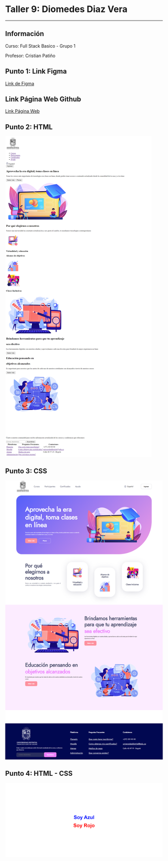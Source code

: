 <h1>Taller 9: Diomedes Diaz Vera</h1>
<hr>
<h2>Información</h2>
<p>Curso: Full Stack Basico - Grupo 1</p>
<p>Profesor: Cristian Patiño</p>
<h2>Punto 1: Link Figma</h2>
<a href="https://www.figma.com/file/OW2tXALzQi9HhC2obXZ3dv/Diomedes?type=design&node-id=15-97&t=YKO9K9k1QJ5K6n8e-0">Link de Figma</a>
<h2>Link Página Web Github</h2>
<a href="https://diomodiaz.github.io/taller-9-full-stack/">Link Página Web</a>

<h2>Punto 2: HTML</h2>
<img src="./public/images/html.png" alt="html">
<h2>Punto 3: CSS</h2>
<img src="./public/images/html-css.png" alt="css">
<h2>Punto 4: HTML - CSS</h2>
<img src="./public/images/punto-4-html-css.png" alt="texto">